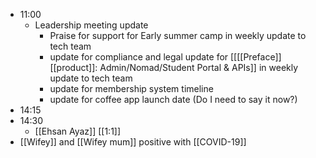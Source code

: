- 11:00
    - Leadership meeting update
        - Praise for support for Early summer camp in weekly update to tech team
        - update for compliance and legal update for [[[[Preface]] [[product]]: Admin/Nomad/Student Portal & APIs]] in weekly update to tech team
        - update for membership system timeline
        - update for coffee app launch date (Do I need to say it now?)
- 14:15
- 14:30
    - [[Ehsan Ayaz]] [[1:1]]
- [[Wifey]] and [[Wifey mum]] positive with [[COVID-19]]
